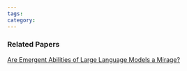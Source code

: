 ```yaml
---
tags: 
category: 
---
```



### Related Papers

[Are Emergent Abilities of Large Language Models a Mirage?](https://arxiv.org/abs/2304.15004)

